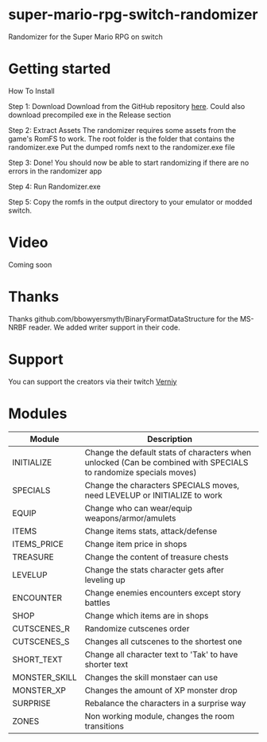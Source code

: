 # super-mario-rpg-switch-randomizer
Randomizer for the Super Mario RPG on switch

# Getting started

How To Install

Step 1: Download
Download from the GitHub repository <a href="https://github.com/ObsidianMakerDevelopment/super-mario-rpg-switch-randomizer" target="_blank">here</a>. Could also download precompiled exe in the Release section

Step 2: Extract Assets
The randomizer requires some assets from the game's RomFS to work. 
The root folder is the folder that contains the randomizer.exe
Put the dumped romfs next to the randomizer.exe file

Step 3: Done!
You should now be able to start randomizing if there are no errors in the randomizer app

Step 4:
Run Randomizer.exe 

Step 5:
Copy the romfs in the output directory to your emulator or modded switch.

# Video

Coming soon

# Thanks

Thanks github.com/bbowyersmyth/BinaryFormatDataStructure for the MS-NRBF reader.
We added writer support in their code.

# Support

You can support the creators via their twitch
[Verniy](https://twitch.tv/Verniy) 

# Modules
| Module | Description |
| ------ | ----------- |
| INITIALIZE | Change the default stats of characters when unlocked (Can be combined with SPECIALS to randomize specials moves) |
| SPECIALS | Change the characters SPECIALS moves, need LEVELUP or INITIALIZE to work |
| EQUIP | Change who can wear/equip weapons/armor/amulets |
| ITEMS | Change items stats, attack/defense |
| ITEMS_PRICE | Change item price in shops |
| TREASURE | Change the content of treasure chests |
| LEVELUP | Change the stats character gets after leveling up |
| ENCOUNTER | Change enemies encounters except story battles |
| SHOP | Change which items are in shops |
| CUTSCENES_R | Randomize cutscenes order |
| CUTSCENES_S | Changes all cutscenes to the shortest one |
| SHORT_TEXT | Change all character text to 'Tak' to have shorter text  |
| MONSTER_SKILL | Changes the skill monstaer can use |
| MONSTER_XP | Changes the amount of XP monster drop |
| SURPRISE | Rebalance the characters in a surprise way |
| ZONES | Non working module, changes the room transitions|
